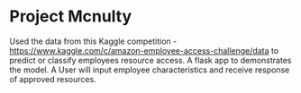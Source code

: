 # Project Mcnulty

Used the data from this Kaggle competition -https://www.kaggle.com/c/amazon-employee-access-challenge/data to predict or classify employees resource access. A flask app to demonstrates the model. A User will input employee characteristics and receive response of approved resources.


